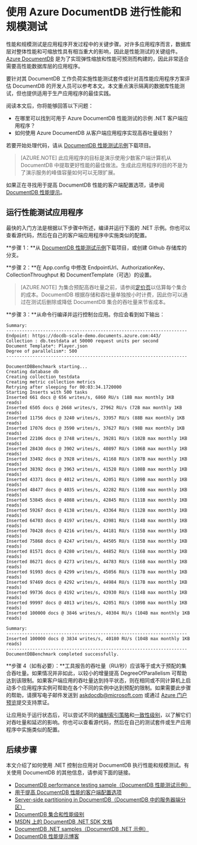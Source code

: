<properties
    pageTitle="DocumentDB 规模和性能测试 | Azure"
    description="了解如何使用 Azure DocumentDB 执行规模和性能测试"
    keywords="性能测试"
    services="documentdb"
    author="arramac"
    manager="jhubbard"
    editor=""
    documentationcenter="" />
<tags
    ms.assetid="f4c96ebd-f53c-427d-a500-3f28fe7b11d0"
    ms.service="documentdb"
    ms.workload="data-services"
    ms.tgt_pltfrm="na"
    ms.devlang="na"
    ms.topic="article"
    ms.date="01/19/2017"
    wacn.date="03/22/2017"
    ms.author="arramac" />  


# 使用 Azure DocumentDB 进行性能和规模测试
性能和规模测试是应用程序开发过程中的关键步骤。对许多应用程序而言，数据库层对整体性能和可缩放性具有相当重大的影响，因此是性能测试的关键组件。[Azure DocumentDB](/home/features/documentdb/) 是为了实现弹性缩放和性能可预测而构建的，因此非常适合需要高性能数据库层的应用程序。

要针对其 DocumentDB 工作负荷实施性能测试套件或针对高性能应用程序方案评估 DocumentDB 的开发人员可以参考本文。本文重点演示隔离的数据库性能测试，但也提供适用于生产应用程序的最佳实践。

阅读本文后，你将能够回答以下问题：

- 在哪里可以找到可用于 Azure DocumentDB 性能测试的示例 .NET 客户端应用程序？
- 如何使用 Azure DocumentDB 从客户端应用程序实现高吞吐量级别？

若要开始处理代码，请从 [DocumentDB 性能测试示例](https://github.com/Azure/azure-documentdb-dotnet/tree/master/samples/documentdb-benchmark)下载项目。

> [AZURE.NOTE]
此应用程序的目标是演示使用少数客户端计算机从 DocumentDB 中提取更好性能的最佳做法。生成此应用程序的目的不是为了演示服务的峰值容量如何可以无限扩展。
> 
> 

如果正在寻找用于提高 DocumentDB 性能的客户端配置选项，请参阅 [DocumentDB 性能提示](/documentation/articles/documentdb-performance-tips/)。

## 运行性能测试应用程序
最快的入门方法是根据以下步骤中所述，编译并运行下面的 .NET 示例。你也可以查看源代码，然后在自己的客户端应用程序中实施类似的配置。

**步骤 1：**从 [DocumentDB 性能测试示例](https://github.com/Azure/azure-documentdb-dotnet/tree/master/samples/documentdb-benchmark)下载项目，或创建 Github 存储库的分支。

**步骤 2：**在 App.config 中修改 EndpointUrl、AuthorizationKey、CollectionThroughput 和 DocumentTemplate（可选）的设置。

> [AZURE.NOTE]
为集合预配高吞吐量之前，请参阅[定价页](/pricing/details/documentdb/)以估算每个集合的成本。DocumentDB 根据存储和吞吐量单独按小时计费，因此你可以通过在测试后删除或降低 DocumentDB 集合的吞吐量来节省成本。
> 
> 

**步骤 3：**从命令行编译并运行控制台应用。你应会看到如下输出：

    Summary:
    ---------------------------------------------------------------------
    Endpoint: https://docdb-scale-demo.documents.azure.com:443/
    Collection : db.testdata at 50000 request units per second
    Document Template*: Player.json
    Degree of parallelism*: 500
    ---------------------------------------------------------------------

    DocumentDBBenchmark starting...
    Creating database db
    Creating collection testdata
    Creating metric collection metrics
    Retrying after sleeping for 00:03:34.1720000
    Starting Inserts with 500 tasks
    Inserted 661 docs @ 656 writes/s, 6860 RU/s (18B max monthly 1KB reads)
    Inserted 6505 docs @ 2668 writes/s, 27962 RU/s (72B max monthly 1KB reads)
    Inserted 11756 docs @ 3240 writes/s, 33957 RU/s (88B max monthly 1KB reads)
    Inserted 17076 docs @ 3590 writes/s, 37627 RU/s (98B max monthly 1KB reads)
    Inserted 22106 docs @ 3748 writes/s, 39281 RU/s (102B max monthly 1KB reads)
    Inserted 28430 docs @ 3902 writes/s, 40897 RU/s (106B max monthly 1KB reads)
    Inserted 33492 docs @ 3928 writes/s, 41168 RU/s (107B max monthly 1KB reads)
    Inserted 38392 docs @ 3963 writes/s, 41528 RU/s (108B max monthly 1KB reads)
    Inserted 43371 docs @ 4012 writes/s, 42051 RU/s (109B max monthly 1KB reads)
    Inserted 48477 docs @ 4035 writes/s, 42282 RU/s (110B max monthly 1KB reads)
    Inserted 53845 docs @ 4088 writes/s, 42845 RU/s (111B max monthly 1KB reads)
    Inserted 59267 docs @ 4138 writes/s, 43364 RU/s (112B max monthly 1KB reads)
    Inserted 64703 docs @ 4197 writes/s, 43981 RU/s (114B max monthly 1KB reads)
    Inserted 70428 docs @ 4216 writes/s, 44181 RU/s (115B max monthly 1KB reads)
    Inserted 75868 docs @ 4247 writes/s, 44505 RU/s (115B max monthly 1KB reads)
    Inserted 81571 docs @ 4280 writes/s, 44852 RU/s (116B max monthly 1KB reads)
    Inserted 86271 docs @ 4273 writes/s, 44783 RU/s (116B max monthly 1KB reads)
    Inserted 91993 docs @ 4299 writes/s, 45056 RU/s (117B max monthly 1KB reads)
    Inserted 97469 docs @ 4292 writes/s, 44984 RU/s (117B max monthly 1KB reads)
    Inserted 99736 docs @ 4192 writes/s, 43930 RU/s (114B max monthly 1KB reads)
    Inserted 99997 docs @ 4013 writes/s, 42051 RU/s (109B max monthly 1KB reads)
    Inserted 100000 docs @ 3846 writes/s, 40304 RU/s (104B max monthly 1KB reads)

    Summary:
    ---------------------------------------------------------------------
    Inserted 100000 docs @ 3834 writes/s, 40180 RU/s (104B max monthly 1KB reads)
    ---------------------------------------------------------------------
    DocumentDBBenchmark completed successfully.


**步骤 4（如有必要）：**工具报告的吞吐量（RU/秒）应该等于或大于预配的集合吞吐量。如果情况并非如此，以较小的增量提高 DegreeOfParallelism 可帮助达到该限制。如果客户端应用的吞吐量达到持平状态，则在相同或不同计算机上启动多个应用程序实例可帮助在各个不同的实例中达到预配的限制。如果需要此步骤的帮助，请撰写电子邮件发送到 askdocdb@microsoft.com 或通过 [Azure 门户预览](https://portal.azure.cn)提交支持票证。

让应用处于运行状态后，可以尝试不同的[编制索引策略](/documentation/articles/documentdb-indexing-policies/)和[一致性级别](/documentation/articles/documentdb-consistency-levels/)，以了解它们对吞吐量和延迟的影响。你也可以查看源代码，然后在自己的测试套件或生产应用程序中实施类似的配置。

## 后续步骤
本文介绍了如何使用 .NET 控制台应用对 DocumentDB 执行性能和规模测试。有关使用 DocumentDB 的其他信息，请参阅下面的链接。

- [DocumentDB performance testing sample（DocumentDB 性能测试示例）](https://github.com/Azure/azure-documentdb-dotnet/tree/master/samples/documentdb-benchmark)
- [用于提高 DocumentDB 性能的客户端配置选项](/documentation/articles/documentdb-performance-tips/)
- [Server-side partitioning in DocumentDB（DocumentDB 中的服务器端分区）](/documentation/articles/documentdb-partition-data/)
- [DocumentDB 集合和性能级别](/documentation/articles/documentdb-performance-levels/)
- [MSDN 上的 DocumentDB .NET SDK 文档](https://msdn.microsoft.com/zh-cn/library/azure/dn948556.aspx)
- [DocumentDB .NET samples（DocumentDB .NET 示例）](https://github.com/Azure/azure-documentdb-net)
- [DocumentDB 性能提示博客](https://azure.microsoft.com/blog/2015/01/20/performance-tips-for-azure-documentdb-part-1-2/)

<!---HONumber=Mooncake_0313_2017-->
<!---Update_Description: wording update -->